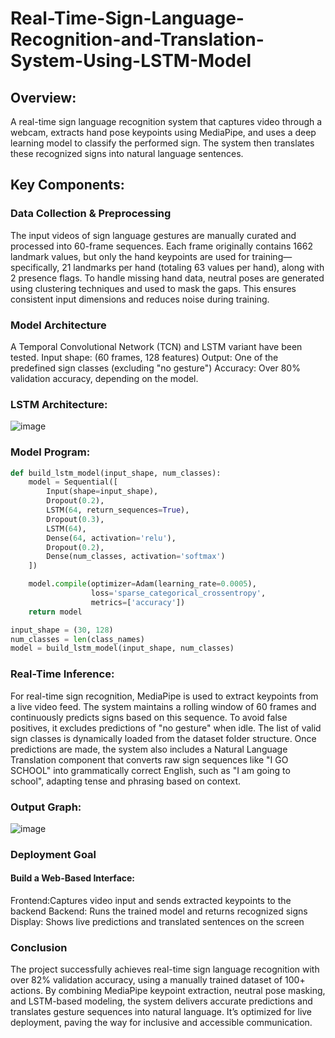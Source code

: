 # Real-Time-Sign-Language-Recognition-and-Translation-System-Using-LSTM-Model
## Overview:
A real-time sign language recognition system that captures video through a webcam, extracts hand pose keypoints using MediaPipe, and uses a deep learning model to classify the performed sign. The system then translates these recognized signs into natural language sentences.
## Key Components:
### Data Collection & Preprocessing
The input videos of sign language gestures are manually curated and processed into 60-frame sequences. Each frame originally contains 1662 landmark values, but only the hand keypoints are used for training—specifically, 21 landmarks per hand (totaling 63 values per hand), along with 2 presence flags. To handle missing hand data, neutral poses are generated using clustering techniques and used to mask the gaps. This ensures consistent input dimensions and reduces noise during training.

### Model Architecture
  A Temporal Convolutional Network (TCN) and LSTM variant have been tested.
  Input shape: (60 frames, 128 features)
  Output: One of the predefined sign classes (excluding "no gesture")
  Accuracy: Over 80% validation accuracy, depending on the model.
### LSTM Architecture:
![image](https://github.com/user-attachments/assets/1fd6bc75-fc55-4677-be10-17718ebabb35)

### Model Program:
```python
def build_lstm_model(input_shape, num_classes):
    model = Sequential([
        Input(shape=input_shape),
        Dropout(0.2),
        LSTM(64, return_sequences=True),
        Dropout(0.3),
        LSTM(64),
        Dense(64, activation='relu'),
        Dropout(0.2),
        Dense(num_classes, activation='softmax')
    ])

    model.compile(optimizer=Adam(learning_rate=0.0005),
                  loss='sparse_categorical_crossentropy',
                  metrics=['accuracy'])
    return model

input_shape = (30, 128) 
num_classes = len(class_names)
model = build_lstm_model(input_shape, num_classes)
```
### Real-Time Inference:
For real-time sign recognition, MediaPipe is used to extract keypoints from a live video feed. The system maintains a rolling window of 60 frames and continuously predicts signs based on this sequence. To avoid false positives, it excludes predictions of "no gesture" when idle. The list of valid sign classes is dynamically loaded from the dataset folder structure. Once predictions are made, the system also includes a Natural Language Translation component that converts raw sign sequences like "I GO SCHOOL" into grammatically correct English, such as "I am going to school", adapting tense and phrasing based on context.
### Output Graph:
![image](https://github.com/user-attachments/assets/277eeb90-4ea8-4455-9e40-1923a9a70dd9)

### Deployment Goal
#### Build a Web-Based Interface:
   Frontend:Captures video input and sends extracted keypoints to the backend
   Backend: Runs the trained model and returns recognized signs
   Display: Shows live predictions and translated sentences on the screen
### Conclusion
The project successfully achieves real-time sign language recognition with over 82% validation accuracy, using a manually trained dataset of 100+ actions. By combining MediaPipe keypoint extraction, neutral pose masking, and LSTM-based modeling, the system delivers accurate predictions and translates gesture sequences into natural language. It’s optimized for live deployment, paving the way for inclusive and accessible communication.



